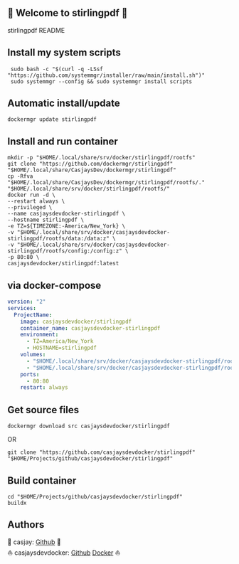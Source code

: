## 👋 Welcome to stirlingpdf 🚀  

stirlingpdf README  
  
  
## Install my system scripts  

```shell
 sudo bash -c "$(curl -q -LSsf "https://github.com/systemmgr/installer/raw/main/install.sh")"
 sudo systemmgr --config && sudo systemmgr install scripts  
```
  
## Automatic install/update  
  
```shell
dockermgr update stirlingpdf
```
  
## Install and run container
  
```shell
mkdir -p "$HOME/.local/share/srv/docker/stirlingpdf/rootfs"
git clone "https://github.com/dockermgr/stirlingpdf" "$HOME/.local/share/CasjaysDev/dockermgr/stirlingpdf"
cp -Rfva "$HOME/.local/share/CasjaysDev/dockermgr/stirlingpdf/rootfs/." "$HOME/.local/share/srv/docker/stirlingpdf/rootfs/"
docker run -d \
--restart always \
--privileged \
--name casjaysdevdocker-stirlingpdf \
--hostname stirlingpdf \
-e TZ=${TIMEZONE:-America/New_York} \
-v "$HOME/.local/share/srv/docker/casjaysdevdocker-stirlingpdf/rootfs/data:/data:z" \
-v "$HOME/.local/share/srv/docker/casjaysdevdocker-stirlingpdf/rootfs/config:/config:z" \
-p 80:80 \
casjaysdevdocker/stirlingpdf:latest
```
  
## via docker-compose  
  
```yaml
version: "2"
services:
  ProjectName:
    image: casjaysdevdocker/stirlingpdf
    container_name: casjaysdevdocker-stirlingpdf
    environment:
      - TZ=America/New_York
      - HOSTNAME=stirlingpdf
    volumes:
      - "$HOME/.local/share/srv/docker/casjaysdevdocker-stirlingpdf/rootfs/data:/data:z"
      - "$HOME/.local/share/srv/docker/casjaysdevdocker-stirlingpdf/rootfs/config:/config:z"
    ports:
      - 80:80
    restart: always
```
  
## Get source files  
  
```shell
dockermgr download src casjaysdevdocker/stirlingpdf
```
  
OR
  
```shell
git clone "https://github.com/casjaysdevdocker/stirlingpdf" "$HOME/Projects/github/casjaysdevdocker/stirlingpdf"
```
  
## Build container  
  
```shell
cd "$HOME/Projects/github/casjaysdevdocker/stirlingpdf"
buildx 
```
  
## Authors  
  
🤖 casjay: [Github](https://github.com/casjay) 🤖  
⛵ casjaysdevdocker: [Github](https://github.com/casjaysdevdocker) [Docker](https://hub.docker.com/u/casjaysdevdocker) ⛵  
